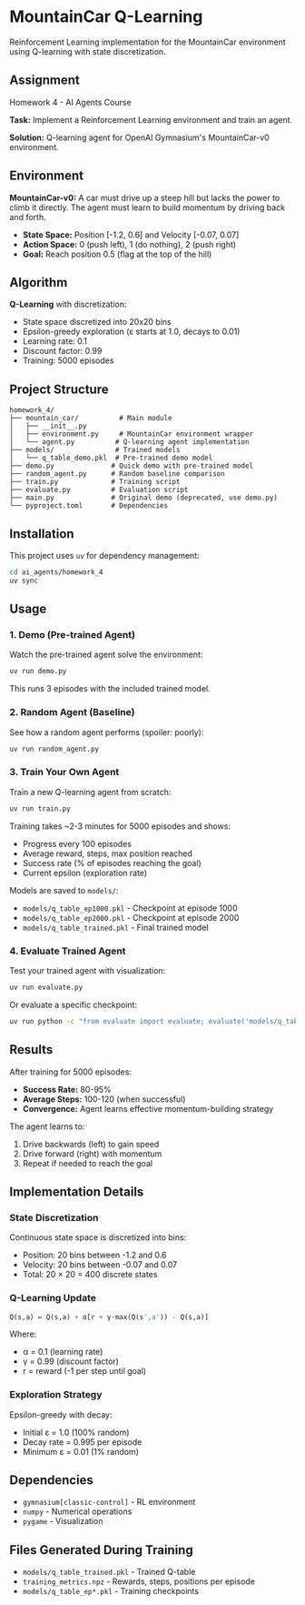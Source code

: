 # MountainCar Q-Learning

Reinforcement Learning implementation for the MountainCar environment using Q-learning with state discretization.

## Assignment

Homework 4 - AI Agents Course

**Task:** Implement a Reinforcement Learning environment and train an agent.

**Solution:** Q-learning agent for OpenAI Gymnasium's MountainCar-v0 environment.

## Environment

**MountainCar-v0:** A car must drive up a steep hill but lacks the power to climb it directly. The agent must learn to build momentum by driving back and forth.

- **State Space:** Position [-1.2, 0.6] and Velocity [-0.07, 0.07]
- **Action Space:** 0 (push left), 1 (do nothing), 2 (push right)
- **Goal:** Reach position 0.5 (flag at the top of the hill)

## Algorithm

**Q-Learning** with discretization:
- State space discretized into 20x20 bins
- Epsilon-greedy exploration (ε starts at 1.0, decays to 0.01)
- Learning rate: 0.1
- Discount factor: 0.99
- Training: 5000 episodes

## Project Structure

```
homework_4/
├── mountain_car/          # Main module
│   ├── __init__.py
│   ├── environment.py     # MountainCar environment wrapper
│   └── agent.py          # Q-learning agent implementation
├── models/               # Trained models
│   └── q_table_demo.pkl  # Pre-trained demo model
├── demo.py              # Quick demo with pre-trained model
├── random_agent.py      # Random baseline comparison
├── train.py             # Training script
├── evaluate.py          # Evaluation script
├── main.py              # Original demo (deprecated, use demo.py)
└── pyproject.toml       # Dependencies
```

## Installation

This project uses `uv` for dependency management:

```bash
cd ai_agents/homework_4
uv sync
```

## Usage

### 1. Demo (Pre-trained Agent)

Watch the pre-trained agent solve the environment:

```bash
uv run demo.py
```

This runs 3 episodes with the included trained model.

### 2. Random Agent (Baseline)

See how a random agent performs (spoiler: poorly):

```bash
uv run random_agent.py
```

### 3. Train Your Own Agent

Train a new Q-learning agent from scratch:

```bash
uv run train.py
```

Training takes ~2-3 minutes for 5000 episodes and shows:
- Progress every 100 episodes
- Average reward, steps, max position reached
- Success rate (% of episodes reaching the goal)
- Current epsilon (exploration rate)

Models are saved to `models/`:
- `models/q_table_ep1000.pkl` - Checkpoint at episode 1000
- `models/q_table_ep2000.pkl` - Checkpoint at episode 2000
- `models/q_table_trained.pkl` - Final trained model

### 4. Evaluate Trained Agent

Test your trained agent with visualization:

```bash
uv run evaluate.py
```

Or evaluate a specific checkpoint:

```bash
uv run python -c "from evaluate import evaluate; evaluate('models/q_table_ep1000.pkl')"
```

## Results

After training for 5000 episodes:
- **Success Rate:** 80-95%
- **Average Steps:** 100-120 (when successful)
- **Convergence:** Agent learns effective momentum-building strategy

The agent learns to:
1. Drive backwards (left) to gain speed
2. Drive forward (right) with momentum
3. Repeat if needed to reach the goal

## Implementation Details

### State Discretization

Continuous state space is discretized into bins:
- Position: 20 bins between -1.2 and 0.6
- Velocity: 20 bins between -0.07 and 0.07
- Total: 20 × 20 = 400 discrete states

### Q-Learning Update

```python
Q(s,a) ← Q(s,a) + α[r + γ·max(Q(s',a')) - Q(s,a)]
```

Where:
- α = 0.1 (learning rate)
- γ = 0.99 (discount factor)
- r = reward (-1 per step until goal)

### Exploration Strategy

Epsilon-greedy with decay:
- Initial ε = 1.0 (100% random)
- Decay rate = 0.995 per episode
- Minimum ε = 0.01 (1% random)

## Dependencies

- `gymnasium[classic-control]` - RL environment
- `numpy` - Numerical operations
- `pygame` - Visualization

## Files Generated During Training

- `models/q_table_trained.pkl` - Trained Q-table
- `training_metrics.npz` - Rewards, steps, positions per episode
- `models/q_table_ep*.pkl` - Training checkpoints
